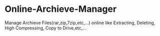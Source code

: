 # Online-Archieve-Manager
Manage Archieve Files(rar,zip,7zip,etc,...) online like Extracting, Deleting, High Compressing, Copy to Drive,etc,...
